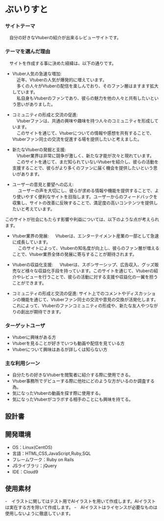 #  ぶいりすと

### サイトテーマ
　自分の好きなVtuberの紹介が出来るレビューサイトです。


### テーマを選んだ理由
　サイトを作成する事に決めた経緯は、以下の通りです。


  - Vtuber人気の急速な増加: <br>
  　近年、Vtuberの人気が爆発的に増えています。<br>
  　多くの人々がVtuberの配信を楽しんでおり、そのファン層はますます拡大しています。<br>
  　私自身もVtuberのファンであり、彼らの魅力を他の人々と共有したいという思いがありました。<br>

  - コミュニティの形成と交流の促進: <br>
    　Vtuberファンは、共通の興味や趣味を持つ人々のコミュニティを形成しています。<br>
    　このサイトを通じて、Vtuberについての情報や感想を共有することで、Vtuberファン同士の交流を促進する場を提供したいと考えました。<br>

  - 新たなVtuberの発掘と支援: <br>
    　Vtuber業界は非常に競争が激しく、新たな才能が次々と現れています。<br>
    　このサイトを通じて、まだ知られていないVtuberを紹介し、彼らの活動を支援することで、彼らがより多くのファンに届く機会を提供したいという思いがあります。

  - ユーザーの意見と要望への応え:<br>
  　  ユーザーの声を大切にし、彼らが求める情報や機能を提供することで、より使いやすく便利なサイトを目指します。ユーザーからのフィードバックを収集し、サイトの改善に反映することで、満足度の高いコンテンツを提供したいと考えています。


  このサイトが社会にもたらす影響や利益については、以下のような点が考えられます。


  - Vtuber業界の発展:
  　  Vtuberは、エンターテイメント産業の一部として急速に成長しています。<br>
  　  このサイトによって、Vtuberの知名度が向上し、彼らのファン層が増えることで、Vtuber業界全体の発展に寄与することが期待されます。

  - Vtuberの収益化支援:
  　  Vtuberは、スポンサーシップ、広告収入、グッズ販売など様々な収益化手段を持っています。このサイトを通じて、Vtuberの紹介やレビューを行うことで、彼らの活動に対する支援や収益化の一翼を担うことができます。

  - コミュニティの形成と交流の促進:
     サイト上でのコメントやディスカッションの機能を通じて、Vtuberファン同士の交流や意見の交換が活発化します。これによって、Vtuberのファンコミュニティの形成や、新たな友人やつながりの創出が期待できます。


### ターゲットユーザ

- Vtuberに興味がある方
- Vtuberを見ることが好きでいつも動画や配信を見ている方
- Vtuberについて興味はあるが詳しくは知らない方

### 主な利用シーン
- 自分たちの好きなVtuberを閲覧者に紹介する際に使用できる。
- Vtuber事務所でデビューする際に他社にどのような方がいるのか調査する為。
- 気になったVtuberの動画を探す際に使用する。
- 気になったVtuberがコラボする相手のことにも興味を持てる。

## 設計書


## 開発環境
- OS：Linux(CentOS)
- 言語：HTML,CSS,JavaScript,Ruby,SQL
- フレームワーク：Ruby on Rails
- JSライブラリ：jQuery
- IDE：Cloud9

## 使用素材
-　イラストに関してはテスト用でAIイラストを用いて作成します。AIイラストは実在する方を除いて作成します。
-　AIイラストはライセンスが必要なものは使用しないように徹底しています。
